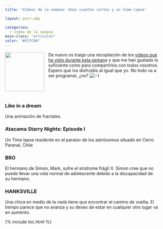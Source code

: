 ```yaml
---
title: 'Vídeos de la semana: Unos cuantos cortos y un time-lapse'

layout: post.amp

categories:
  - video de la semana
main-class: "articulos"
color: "#F57C00"
---
```

<div class="separator" style="clear: both; text-align: center;">
  <a href="https://1.bp.blogspot.com/-6oHsJJbLCtc/T0DNH9OnxrI/AAAAAAAACGQ/uIuix5iiJhM/s1600/1329646861_video-file.png" imageanchor="1" style="clear:left; float:left;margin-right:1em; margin-bottom:1em"><img border="0" height="128" width="128" src="https://1.bp.blogspot.com/-6oHsJJbLCtc/T0DNH9OnxrI/AAAAAAAACGQ/uIuix5iiJhM/s400/1329646861_video-file.png" /></a>
</div>

De nuevo os traigo una recopilación de los [vídeos que he visto durante esta seman][1]a y que me han gustado lo suficiente como para compartirlos con todos vosotros. Espero que los disfrutéis al igual que yo. No todo va a ser programar, ¿no? <img src="https://elbauldelprogramador.com/wp-includes/assets/img/smilies/icon_smile.gif" alt=":-)" class="wp-smiley" />


<!--ad-->

<h3 style="float:left; clear:left;">
  Like in a dream
</h3>

<p style="clear:left;">
  Una animación de fractales.
</p>

<div style="text-align:center;">
</div>

### Atacama Starry Nights: Episode I

Un Time lapse residente en el paraíso de los astrónomos situado en Cerro Paranal, Chile

<div style="text-align:center;">
</div>

### BRO

El hermano de Simon, Mark, sufre el síndrome frágil X. Simon cree que no puede llevar una vida normal de adolescente debido a la discapacidad de su hermano.

<div style="text-align:center;">
</div>

### HANKSVILLE

Una chica en medio de la nada tiene que encontrar el camino de vuelta. El tiempo parece que no avanza y su deseo de estar en cualquier otro lugar va en aumento.

<div style="text-align:center;">
</div>



 [1]: /label/v%C3%ADdeo%20de%20la%20semana

{% include toc.html %}
